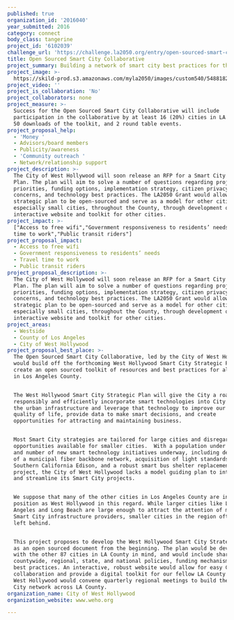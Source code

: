 ```yaml
---
published: true
organization_id: '2016040'
year_submitted: 2016
category: connect
body_class: tangerine
project_id: '6102039'
challenge_url: 'https://challenge.la2050.org/entry/open-sourced-smart-city-collaborative'
title: Open Sourced Smart City Collaborative
project_summary: Building a network of smart city best practices for the 88 cities in LA County
project_image: >-
  https://skild-prod.s3.amazonaws.com/myla2050/images/custom540/5488182355741-team91.jpg
project_video: ''
project_is_collaboration: 'No'
project_collaborators: none
project_measure: >-
  Success for the Open Sourced Smart City Collaborative will include
  participation in the collaborative by at least 16 (20%) cities in LA County,
  50 downloads of the toolkit, and 2 round table events.
project_proposal_help:
  - 'Money '
  - Advisors/board members
  - Publicity/awareness
  - 'Community outreach '
  - Network/relationship support
project_description: >-
  The City of West Hollywood will soon release an RFP for a Smart City Strategic
  Plan. The plan will aim to solve a number of questions regarding project
  priorities, funding options, implementation strategy, citizen privacy
  concerns, and technology best practices. The LA2050 Grant would allow this
  strategic plan to be open-sourced and serve as a model for other cities,
  especially small cities, throughout the County, through development of an
  interactive website and toolkit for other cities.
project_impact: >-
  ["Access to free wifi","Government responsiveness to residents’ needs","Travel
  time to work","Public transit riders"]
project_proposal_impact:
  - Access to free wifi
  - Government responsiveness to residents’ needs
  - Travel time to work
  - Public transit riders
project_proposal_description: >-
  The City of West Hollywood will soon release an RFP for a Smart City Strategic
  Plan. The plan will aim to solve a number of questions regarding project
  priorities, funding options, implementation strategy, citizen privacy
  concerns, and technology best practices. The LA2050 Grant would allow this
  strategic plan to be open-sourced and serve as a model for other cities,
  especially small cities, throughout the County, through development of an
  interactive website and toolkit for other cities.
project_areas:
  - Westside
  - County of Los Angeles
  - City of West Hollywood
project_proposal_best_place: >-
  The Open Sourced Smart City Collaborative, led by the City of West Hollywood,
  would build off the forthcoming West Hollywood Smart City Strategic Plan and
  create an open sourced toolkit of resources and best practices for all cities
  in Los Angeles County. 


  The West Hollywood Smart City Strategic Plan will give the City a roadmap to
  responsibly and efficiently incorporate smart technologies into City Hall and
  the urban infrastructure and leverage that technology to improve our citizens'
  quality of life, provide data to make smart decisions, and create
  opportunities for attracting and maintaining business.


  Most Smart City strategies are tailored for large cities and disregard the
  opportunities available for smaller cities.  With a population under 35,000
  and number of new smart technology initiatives underway, including development
  of a municipal fiber backbone network, acquisition of light standards from
  Southern California Edison, and a robust smart bus shelter replacement
  project, the City of West Hollywood lacks a model guiding plan to integrate
  and streamline its Smart City projects.  


  We suppose that many of the other cities in Los Angeles County are in the same
  position as West Hollywood in this regard. While larger cities like Los
  Angeles and Long Beach are large enough to attract the attention of major
  Smart City infrastructure providers, smaller cities in the region often get
  left behind. 


  This project proposes to develop the West Hollywood Smart City Strategic Plan
  as an open sourced document from the beginning. The plan would be developed
  with the other 87 cities in LA County in mind, and would include shareable
  countywide, regional, state, and national policies, funding mechanisms, and
  best practices. An interactive, robust website would allow for easy Countywide
  collaboration and provide a digital toolkit for our fellow LA County Cities. 
  West Hollywood would convene quarterly regional meetings to build the Smart
  City network across LA County.
organization_name: City of West Hollywood
organization_website: www.weho.org

---
```

